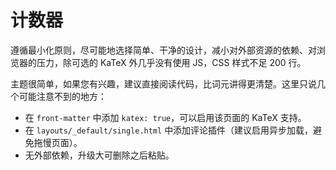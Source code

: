 # 计数器

遵循最小化原则，尽可能地选择简单、干净的设计，减小对外部资源的依赖、对浏览器的压力，除可选的 KaTeX 外几乎没有使用 JS，CSS 样式不足 200 行。

主题很简单，如果您有兴趣，建议直接阅读代码，比词元讲得更清楚。这里只说几个可能注意不到的地方：

- 在 `front-matter` 中添加 `katex: true`，可以启用该页面的 KaTeX 支持。
- 在 `layouts/_default/single.html` 中添加评论插件（建议启用异步加载，避免拖慢页面）。
- 无外部依赖，升级大可删除之后粘贴。
